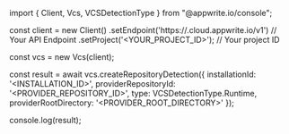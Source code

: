 import { Client, Vcs, VCSDetectionType } from "@appwrite.io/console";

const client = new Client()
    .setEndpoint('https://<REGION>.cloud.appwrite.io/v1') // Your API Endpoint
    .setProject('<YOUR_PROJECT_ID>'); // Your project ID

const vcs = new Vcs(client);

const result = await vcs.createRepositoryDetection({
    installationId: '<INSTALLATION_ID>',
    providerRepositoryId: '<PROVIDER_REPOSITORY_ID>',
    type: VCSDetectionType.Runtime,
    providerRootDirectory: '<PROVIDER_ROOT_DIRECTORY>'
});

console.log(result);
